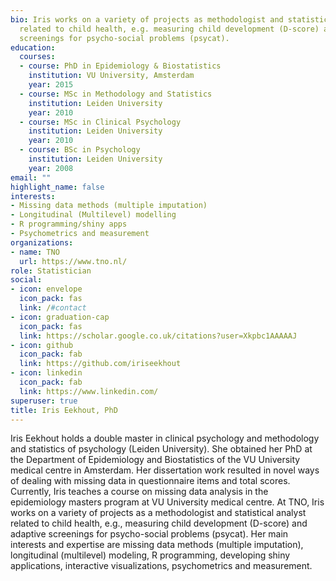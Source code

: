 ```yaml
---
bio: Iris works on a variety of projects as methodologist and statistical analyst
  related to child health, e.g. measuring child development (D-score) and adaptive
  screenings for psycho-social problems (psycat).
education:
  courses:
  - course: PhD in Epidemiology & Biostatistics
    institution: VU University, Amsterdam
    year: 2015
  - course: MSc in Methodology and Statistics
    institution: Leiden University
    year: 2010
  - course: MSc in Clinical Psychology
    institution: Leiden University
    year: 2010
  - course: BSc in Psychology
    institution: Leiden University
    year: 2008
email: ""
highlight_name: false
interests:
- Missing data methods (multiple imputation)
- Longitudinal (Multilevel) modelling
- R programming/shiny apps
- Psychometrics and measurement
organizations:
- name: TNO
  url: https://www.tno.nl/
role: Statistician
social:
- icon: envelope
  icon_pack: fas
  link: /#contact
- icon: graduation-cap
  icon_pack: fas
  link: https://scholar.google.co.uk/citations?user=Xkpbc1AAAAAJ
- icon: github
  icon_pack: fab
  link: https://github.com/iriseekhout
- icon: linkedin
  icon_pack: fab
  link: https://www.linkedin.com/
superuser: true
title: Iris Eekhout, PhD
---
```


Iris Eekhout holds a double master in clinical psychology and methodology and statistics of psychology (Leiden University). She obtained her PhD at the Department of Epidemiology and Biostatistics of the VU University medical centre in Amsterdam. Her dissertation work resulted in novel ways of dealing with missing data in questionnaire items and total scores. Currently, Iris teaches a course on missing data analysis in the epidemiology masters program at VU University medical centre. At TNO, Iris works on a variety of projects as a methodologist and statistical analyst related to child health, e.g., measuring child development (D-score) and adaptive screenings for psycho-social problems (psycat). Her main interests and expertise are missing data methods (multiple imputation), longitudinal (multilevel) modeling, R programming, developing shiny applications, interactive visualizations, psychometrics and measurement.


